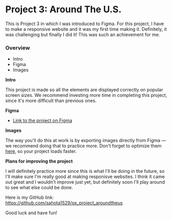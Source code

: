 # Project 3: Around The U.S.

This is Project 3 in which I was introduced to Figma. For this project, I have to make a responsive website and it was my first time making it. Definitely, it was challenging but finally I did it! This was such an achievement for me.

### Overview

- Intro
- Figma
- Images

**Intro**

This project is made so all the elements are displayed correctly on popular screen sizes. We recommend investing more time in completing this project, since it's more difficult than previous ones.

**Figma**

- [Link to the project on Figma](https://www.figma.com/file/ii4xxsJ0ghevUOcssTlHZv/Sprint-3%3A-Around-the-US?node-id=0%3A1)

**Images**

The way you'll do this at work is by exporting images directly from Figma — we recommend doing that to practice more. Don't forget to optimize them [here](https://tinypng.com/), so your project loads faster.

**Plans for improving the project**

I will definitely practice more since this is what I'll be doing in the future, so I'll make sure I'm really good at making responisve websites. I think it came out great and I wouldn't improve just yet, but definitely soon I'll play around to see what else could be done.

Here is my GitHub link: https://github.com/sahota1529/se_project_aroundtheus

Good luck and have fun!
